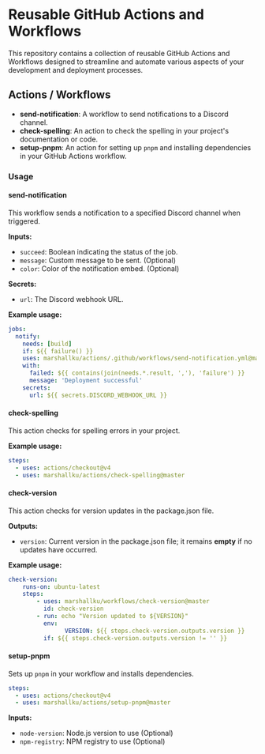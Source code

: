 # Reusable GitHub Actions and Workflows

This repository contains a collection of reusable GitHub Actions and Workflows designed to streamline and automate various aspects of your development and deployment processes.

## Actions / Workflows

- **send-notification**: A workflow to send notifications to a Discord channel.
- **check-spelling**: An action to check the spelling in your project's documentation or code.
- **setup-pnpm**: An action for setting up `pnpm` and installing dependencies in your GitHub Actions workflow.

### Usage

#### send-notification

This workflow sends a notification to a specified Discord channel when triggered.

**Inputs:**

- `succeed`: Boolean indicating the status of the job.
- `message`: Custom message to be sent. (Optional)
- `color`: Color of the notification embed. (Optional)

**Secrets:**

- `url`: The Discord webhook URL.

**Example usage:**

```yml
jobs:
  notify:
    needs: [build]
    if: ${{ failure() }}
    uses: marshallku/actions/.github/workflows/send-notification.yml@master
    with:
      failed: ${{ contains(join(needs.*.result, ','), 'failure') }}
      message: 'Deployment successful'
    secrets:
      url: ${{ secrets.DISCORD_WEBHOOK_URL }}
```

#### check-spelling

This action checks for spelling errors in your project.

**Example usage:**

```yml
steps:
  - uses: actions/checkout@v4
  - uses: marshallku/actions/check-spelling@master
```

#### check-version

This action checks for version updates in the package.json file.

**Outputs:**

- `version`: Current version in the package.json file; it remains **empty** if no updates have occurred.

**Example usage:**

```yml
check-version:
    runs-on: ubuntu-latest
    steps:
        - uses: marshallku/workflows/check-version@master
          id: check-version
        - run: echo "Version updated to ${VERSION}"
          env:
                VERSION: ${{ steps.check-version.outputs.version }}
          if: ${{ steps.check-version.outputs.version != '' }}
```

#### setup-pnpm

Sets up `pnpm` in your workflow and installs dependencies.

```yml
steps:
  - uses: actions/checkout@v4
  - uses: marshallku/actions/setup-pnpm@master
```

**Inputs:**

- `node-version`: Node.js version to use (Optional)
- `npm-registry`: NPM registry to use (Optional)
